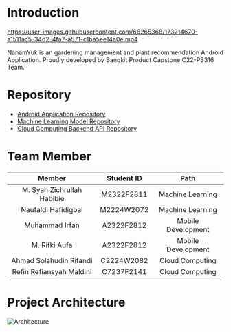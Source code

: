 # Introduction
https://user-images.githubusercontent.com/66265368/173214670-a1511ac5-34d2-4fa7-a571-c1ba5ee14a0e.mp4

NanamYuk is an gardening management and plant recommendation Android Application. Proudly developed by Bangkit Product Capstone C22-PS316 Team.

# Repository
- [Android Application Repository](https://github.com/NanamYuk/NanamYuk-Android)
- [Machine Learning Model Repository](https://github.com/NanamYuk/NanamYuk-ML)
- [Cloud Computing Backend API Repository](https://github.com/NanamYuk/backend)

# Team Member

|            Member           | Student ID |        Path        |                                                   
| :-------------------------: | :--------: | :----------------: | 
|M. Syah Zichrullah Habibie   | M2322F2811 |  Machine Learning  | 
|      Naufaldi Hafidigbal     | M2224W2072 |  Machine Learning  |
|     Muhammad Irfan    | A2322F2812| Mobile Development |
|    M. Rifki Aufa     | A2322F2812 | Mobile Development |
|Ahmad Solahudin Rifandi    | C2224W2082 |   Cloud Computing  |             
| Refin Refiansyah Maldini | C7237F2141 |   Cloud Computing  |



# Project Architecture

![Architecture](https://user-images.githubusercontent.com/63545373/173236177-067c868b-75bb-4dc3-9e2f-618929de0204.jpg)

